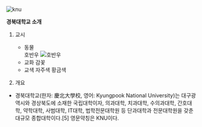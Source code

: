 ![knu](https://ww.namu.la/s/39b3cf78fb7a1bdf35d30b68f1072bf588bd2639011222be4bd2d670cf729b6ec08463e2fbcf310f12b1d4cfef33f9b2ea4bb2a79e241a44a6627783397527f7d019c976aa4823a38db210b78bdff730b62ac37d4a7fd72693cc4dfe4363f5b6)


**경북대학교 소개**
1. 교시
   + 동물  
   호반우
     ![호반우](https://www.kyongbuk.co.kr/news/photo/201408/168312_20140826072.jpg)
   + 교화
    감꽃
   + 교색
       자주색 황금색
     
2. 개요
* 경북대학교(한자: 慶北大學校, 영어: Kyungpook National University)는 대구광역시와 경상북도에 소재한 국립대학이자, 의과대학, 치과대학, 수의과대학, 간호대학, 약학대학, 사범대학, IT대학, 법학전문대학원 등 단과대학과 전문대학원을 갖춘 대규모 종합대학이다.[5] 영문약칭은 KNU이다.


       
   
